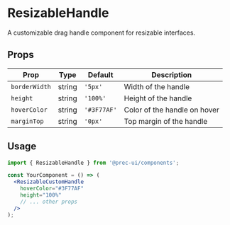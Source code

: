 # ResizableHandle

A customizable drag handle component for resizable interfaces.

## Props

| Prop | Type | Default | Description |
|------|------|---------|-------------|
| `borderWidth` | string | `'5px'` | Width of the handle |
| `height` | string | `'100%'` | Height of the handle |
| `hoverColor` | string | `'#3F77AF'` | Color of the handle on hover |
| `marginTop` | string | `'0px'` | Top margin of the handle |

## Usage

```jsx
import { ResizableHandle } from '@prec-ui/components';

const YourComponent = () => (
  <ResizableCustomHandle 
    hoverColor="#3F77AF"
    height="100%"
    // ... other props
  />
);
```